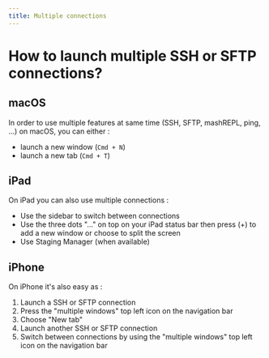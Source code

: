 ```yaml
---
title: Multiple connections
---
```

# How to launch multiple SSH or SFTP connections?

## macOS
In order to use multiple features at same time (SSH, SFTP, mashREPL, ping, ...) on macOS, you can either :
* launch a new window (<code>Cmd + N</code>) 
* launch a new tab (<code>Cmd + T</code>) 

## iPad
On iPad you can also use multiple connections :
* Use the sidebar to switch between connections
* Use the three dots "..." on top on your iPad status bar then press (+) to add a new window or choose to split the screen
* Use Staging Manager (when available)

## iPhone
On iPhone it's also easy as :

1. Launch a SSH or SFTP connection
2. Press the "multiple windows" top left icon on the navigation bar
3. Choose "New tab"
4. Launch another SSH or SFTP connection
5. Switch between connections by using the "multiple windows" top left icon on the navigation bar
